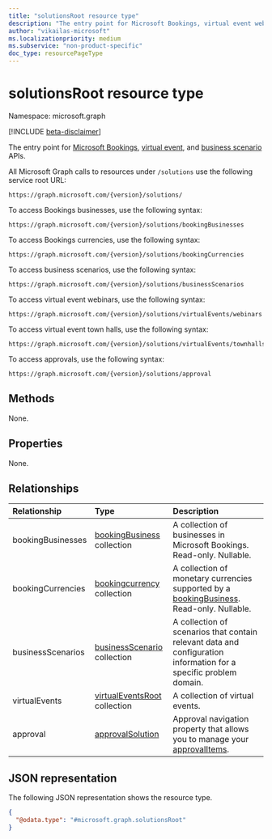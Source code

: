 ```yaml
---
title: "solutionsRoot resource type"
description: "The entry point for Microsoft Bookings, virtual event webinar, and business scenario APIs."
author: "vikailas-microsoft"
ms.localizationpriority: medium
ms.subservice: "non-product-specific"
doc_type: resourcePageType
---
```


# solutionsRoot resource type
Namespace: microsoft.graph

[!INCLUDE [beta-disclaimer](../../includes/beta-disclaimer.md)]

The entry point for [Microsoft Bookings](booking-api-overview.md), [virtual event](virtualevent.md), and [business scenario](businessscenario-overview.md) APIs.

All Microsoft Graph calls to resources under `/solutions` use the following service root URL:

<!-- { "blockType": "ignored" } -->
```http
https://graph.microsoft.com/{version}/solutions/
```

<!-- { "blockType": "ignored" } -->
To access Bookings businesses, use the following syntax:

```http
https://graph.microsoft.com/{version}/solutions/bookingBusinesses
```

To access Bookings currencies, use the following syntax:

<!-- { "blockType": "ignored" } -->
```http
https://graph.microsoft.com/{version}/solutions/bookingCurrencies
```

To access business scenarios, use the following syntax:

<!-- { "blockType": "ignored" } -->
```http
https://graph.microsoft.com/{version}/solutions/businessScenarios
```

To access virtual event webinars, use the following syntax:

<!-- { "blockType": "ignored" } -->
```http
https://graph.microsoft.com/{version}/solutions/virtualEvents/webinars
```

To access virtual event town halls, use the following syntax:

<!-- { "blockType": "ignored" } -->
```http
https://graph.microsoft.com/{version}/solutions/virtualEvents/townhalls
```

To access approvals, use the following syntax:

<!-- { "blockType": "ignored" } -->
```http
https://graph.microsoft.com/{version}/solutions/approval
```

## Methods
None.

## Properties
None.

## Relationships
| Relationship | Type	|Description|
|:---------------|:--------|:----------|
|bookingBusinesses|[bookingBusiness](bookingbusiness.md) collection | A collection of businesses in Microsoft Bookings. Read-only. Nullable.|
|bookingCurrencies|[bookingcurrency](bookingcurrency.md) collection | A collection of monetary currencies supported by a [bookingBusiness](bookingbusiness.md). Read-only. Nullable.|
|businessScenarios|[businessScenario](businessscenario.md) collection | A collection of scenarios that contain relevant data and configuration information for a specific problem domain.|
|virtualEvents|[virtualEventsRoot](virtualeventsroot.md) collection | A collection of virtual events.|
|approval|[approvalSolution](../resources/approvalsolution.md)| Approval navigation property that allows you to manage your [approvalItems](approvalitem.md).|

## JSON representation
The following JSON representation shows the resource type.

<!-- {
  "blockType": "resource",
  "@odata.type": "microsoft.graph.solutionsRoot"
}
-->
```json
{
  "@odata.type": "#microsoft.graph.solutionsRoot"
}
```